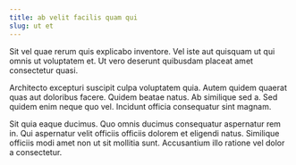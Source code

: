 ```yaml
---
title: ab velit facilis quam qui
slug: ut et
---
```


Sit vel quae rerum quis explicabo inventore. Vel iste aut quisquam ut qui omnis ut voluptatem et. Ut vero deserunt quibusdam placeat amet consectetur quasi.

Architecto excepturi suscipit culpa voluptatem quia. Autem quidem quaerat quas aut doloribus facere. Quidem beatae natus. Ab similique sed a. Sed quidem enim neque quo vel. Incidunt officia consequatur sint magnam.

Sit quia eaque ducimus. Quo omnis ducimus consequatur aspernatur rem in. Qui aspernatur velit officiis officiis dolorem et eligendi natus. Similique officiis modi amet non ut sit mollitia sunt. Accusantium illo ratione vel dolor a consectetur.
